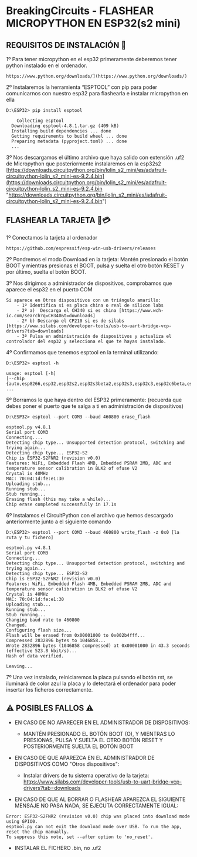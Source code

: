 # BreakingCircuits - FLASHEAR MICROPYTHON EN ESP32(s2 mini)


## REQUISITOS DE INSTALACIÓN 📖

1º Para tener micropython en el esp32 primeramente deberemos tener python instalado en el ordenador.

	https://www.python.org/downloads/](https://www.python.org/downloads/)

2º Instalaremos la herramienta “ESPTOOL” con pip para poder comunicarnos con nuestro esp32 para flashearla e instalar micropython en ella

```
D:\ESP32> pip install esptool

	Collecting esptool
  Downloading esptool-4.8.1.tar.gz (409 kB)
  Installing build dependencies ... done
  Getting requirements to build wheel ... done
  Preparing metadata (pyproject.toml) ... done
  ...
```

3º Nos descargamos el último archivo que haya salido con extensión .uf2 de Micropython que posteriormente instalaremos en la esp32s2
	[https://downloads.circuitpython.org/bin/lolin_s2_mini/es/adafruit-circuitpython-lolin_s2_mini-es-9.2.4.bin](https://downloads.circuitpython.org/bin/lolin_s2_mini/es/adafruit-circuitpython-lolin_s2_mini-es-9.2.4.bin "https://downloads.circuitpython.org/bin/lolin_s2_mini/es/adafruit-circuitpython-lolin_s2_mini-es-9.2.4.bin")



## FLASHEAR LA TARJETA 📸💳
1º Conectamos la tarjeta al ordenador

	https://github.com/espressif/esp-win-usb-drivers/releases

2º Pondremos el modo Download en la tarjeta:
	Mantén presionado el botón BOOT y mientras presionas el BOOT, pulsa y suelta el otro botón RESET y por último, suelta el botón BOOT.

3º Nos dirigimos a administrador de dispositivos, comprobamos que aparece el esp32 en el puerto COM

	Si aparece en Otros dispositivos con un triángulo amarillo: 
		- 1º Identifica si es placa china o real de silicon labs
		- 2º a)  Descarga el CH340 si es china [https://www.wch-ic.com/search?q=CH340&t=downloads]
		- 2º b) Descarga el CP210 si es de silabs [https://www.silabs.com/developer-tools/usb-to-uart-bridge-vcp-drivers?tab=downloads]
		- 3º Pulsa en administración de dispositivos y actualiza el controlador del esp32 y selecciona el que te hayas instalado.	

4º Confirmamos que tenemos esptool en la terminal utilizando:
	
```
D:\ESP32> esptool -h

usage: esptool [-h]
[--chip {auto,esp8266,esp32,esp32s2,esp32s3beta2,esp32s3,esp32c3,esp32c6beta,esp32h2beta1,esp32h2beta2,esp32c2,esp32c6,esp32c61,esp32c5,esp32c5beta3,esp32h2,esp32p4}]
...
```


5º  Borramos lo que haya dentro del ESP32 primeramente: (recuerda que debes poner el puerto que te salga a ti en administración de dispositivos) 

```
D:\ESP32> esptool --port COM3 --baud 460800 erase_flash

esptool.py v4.8.1
Serial port COM3
Connecting....
Detecting chip type... Unsupported detection protocol, switching and trying again...
Detecting chip type... ESP32-S2
Chip is ESP32-S2FNR2 (revision v0.0)
Features: WiFi, Embedded Flash 4MB, Embedded PSRAM 2MB, ADC and temperature sensor calibration in BLK2 of efuse V2
Crystal is 40MHz
MAC: 70:04:1d:fe:e1:30
Uploading stub...
Running stub...
Stub running...
Erasing flash (this may take a while)...
Chip erase completed successfully in 17.1s
```

6º Instalamos el CircuitPython con el archivo que hemos descargado anteriormente junto a el siguiente comando

```
D:\ESP32> esptool --port COM3 --baud 460800 write_flash -z 0x0 [la ruta y tu fichero]

esptool.py v4.8.1
Serial port COM3
Connecting...
Detecting chip type... Unsupported detection protocol, switching and trying again...
Detecting chip type... ESP32-S2
Chip is ESP32-S2FNR2 (revision v0.0)
Features: WiFi, Embedded Flash 4MB, Embedded PSRAM 2MB, ADC and temperature sensor calibration in BLK2 of efuse V2
Crystal is 40MHz
MAC: 70:04:1d:fe:e1:30
Uploading stub...
Running stub...
Stub running...
Changing baud rate to 460800
Changed.
Configuring flash size...
Flash will be erased from 0x00001000 to 0x002b4fff...
Compressed 2832896 bytes to 1046858...
Wrote 2832896 bytes (1046858 compressed) at 0x00001000 in 43.3 seconds (effective 523.8 kbit/s)...
Hash of data verified.

Leaving...
```

7º Una vez instalado, reiniciaremos la placa pulsando el botón rst, se iluminará de color azul la placa y lo detectará el ordenador para poder insertar los ficheros correctamente.
## ⚠ POSIBLES FALLOS ⚠
- EN CASO DE NO APARECER EN EL ADMINISTRADOR DE DISPOSITIVOS:
	- MANTÉN PRESIONADO EL BOTÓN BOOT (O), Y MIENTRAS LO PRESIONAS, PULSA Y SUELTA EL OTRO BOTÓN RESET Y POSTERIORMENTE SUELTA EL BOTÓN BOOT

- EN CASO DE QUE APAREZCA EN EL ADMINISTRADOR DE DISPOSITIVOS COMO "Otros dispositivos":
	-  Instalar drivers de tu sistema operativo de la tarjeta: https://www.silabs.com/developer-tools/usb-to-uart-bridge-vcp-drivers?tab=downloads

- EN CASO DE QUE AL BORRAR  O FLASHEAR APAREZCA EL SIGUIENTE MENSAJE NO PASA NADA, SE EJECUTA CORRECTAMENTE IGUAL:

```
Error: ESP32-S2FNR2 (revision v0.0) chip was placed into download mode using GPIO0.
esptool.py can not exit the download mode over USB. To run the app, reset the chip manually.
To suppress this note, set --after option to 'no_reset'.
```

- INSTALAR EL FICHERO .bin, no .uf2

